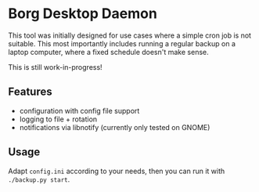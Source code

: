 Borg Desktop Daemon
===================

This tool was initially designed for use cases where a simple cron job is not
suitable. This most importantly includes running a regular backup on a laptop
computer, where a fixed schedule doesn't make sense.

This is still work-in-progress!

## Features

 * configuration with config file support
 * logging to file + rotation
 * notifications via libnotify (currently only tested on GNOME)


## Usage

Adapt `config.ini` according to your needs, then you can run it with
`./backup.py start`.

